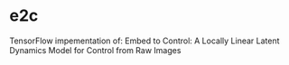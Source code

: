 # e2c
TensorFlow impementation of: Embed to Control: A Locally Linear Latent Dynamics Model for Control from Raw Images
